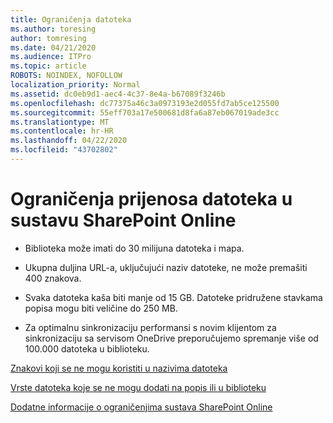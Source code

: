 ```yaml
---
title: Ograničenja datoteka
ms.author: toresing
author: tomresing
ms.date: 04/21/2020
ms.audience: ITPro
ms.topic: article
ROBOTS: NOINDEX, NOFOLLOW
localization_priority: Normal
ms.assetid: dc0eb9d1-aec4-4c37-8e4a-b67089f3246b
ms.openlocfilehash: dc77375a46c3a0973193e2d055fd7ab5ce125500
ms.sourcegitcommit: 55eff703a17e500681d8fa6a87eb067019ade3cc
ms.translationtype: MT
ms.contentlocale: hr-HR
ms.lasthandoff: 04/22/2020
ms.locfileid: "43702802"
---
```

# <a name="file-upload-limits-in-sharepoint-online"></a>Ograničenja prijenosa datoteka u sustavu SharePoint Online

- Biblioteka može imati do 30 milijuna datoteka i mapa.
    
- Ukupna duljina URL-a, uključujući naziv datoteke, ne može premašiti 400 znakova.
    
- Svaka datoteka kaša biti manje od 15 GB. Datoteke pridružene stavkama popisa mogu biti veličine do 250 MB.
    
- Za optimalnu sinkronizaciju performansi s novim klijentom za sinkronizaciju sa servisom OneDrive preporučujemo spremanje više od 100.000 datoteka u biblioteku. 
    
[Znakovi koji se ne mogu koristiti u nazivima datoteka](https://go.microsoft.com/fwlink/?linkid=866430)
  
[Vrste datoteka koje se ne mogu dodati na popis ili u biblioteku](https://go.microsoft.com/fwlink/?linkid=273757)
  
[Dodatne informacije o ograničenjima sustava SharePoint Online](https://go.microsoft.com/fwlink/?linkid=271273)
  

